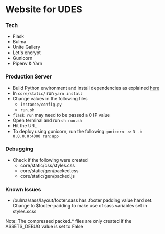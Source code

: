 # Website for UDES

### Tech
* Flask
* Bulma
* Unite Gallery
* Let's encrypt
* Gunicorn
* Pipenv & Yarn

### Production Server
* Build Python environment and install dependencies as explained [here](https://bitbucket.org/mania_dev/flask-boilerplate)
* In ```core/static/``` run
```yarn install```
* Change values in the following files
    * ```instance/config.py```
    * ```run.sh```
* ```flask run``` may need to be passed a 0 IP value
* Open terminal and run
```sh run.sh```
* Hit the URL
* To deploy using gunicorn, run the following
```gunicorn -w 3 -b 0.0.0.0:4000 run:app```

### Debugging
* Check if the following were created
    * core/static/css/styles.css
    * core/static/gen/packed.css
    * core/static/gen/packed.js

### Known Issues
* /bulma/sass/layout/footer.sass has .footer padding value hard set. Change to $footer-padding to make use of sass variables set in styles.scss

Note: The compressed packed.* files are only created if the ASSETS_DEBUG value is set to False